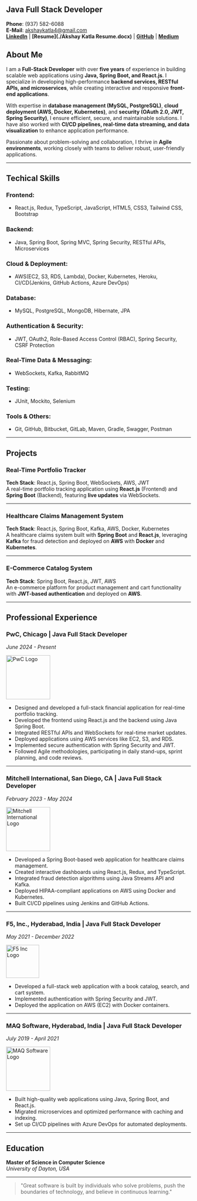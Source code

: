 
## Java Full Stack Developer
**Phone**: (937) 582-6088    
**E-Mail**: [akshaykatla4@gmail.com](mailto:akshaykatla4@gmail.com)   
**[LinkedIn](https://www.linkedin.com/in/akshay-k6088/)** | **[Resume](./Akshay Katla Resume.docx)** | **[GitHub](https://github.com/AkshayKatla)** | **[Medium](https://medium.com/@akshaykatla4)**


## About Me

I am a **Full-Stack Developer** with over **five years** of experience in building scalable web applications using **Java, Spring Boot, and React.js**. I specialize in developing high-performance **backend services, RESTful APIs, and microservices**, while creating interactive and responsive **front-end applications**.  

With expertise in **database management (MySQL, PostgreSQL)**, **cloud deployment (AWS, Docker, Kubernetes)**, and **security (OAuth 2.0, JWT, Spring Security)**, I ensure efficient, secure, and maintainable solutions. I have also worked with **CI/CD pipelines, real-time data streaming, and data visualization** to enhance application performance.  

Passionate about problem-solving and collaboration, I thrive in **Agile environments**, working closely with teams to deliver robust, user-friendly applications.

---

## Techical Skills

### Frontend:
- React.js, Redux, TypeScript, JavaScript, HTML5, CSS3, Tailwind CSS, Bootstrap

### Backend:
- Java, Spring Boot, Spring MVC, Spring Security, RESTful APIs, Microservices

### Cloud & Deployment:
- AWS(EC2, S3, RDS, Lambda), Docker, Kubernetes, Heroku, CI/CD(Jenkins, GitHub Actions, Azure DevOps)

### Database:
- MySQL, PostgreSQL, MongoDB, Hibernate, JPA

### Authentication & Security:
- JWT, OAuth2, Role-Based Access Control (RBAC), Spring Security, CSRF Protection

### Real-Time Data & Messaging:
- WebSockets, Kafka, RabbitMQ

### Testing:
- JUnit, Mockito, Selenium

### Tools & Others:
- Git, GitHub, Bitbucket, GitLab, Maven, Gradle, Swagger, Postman

---

## Projects

### **Real-Time Portfolio Tracker**   

**Tech Stack**: React.js, Spring Boot, WebSockets, AWS, JWT     
A real-time portfolio tracking application using **React.js** (Frontend) and **Spring Boot** (Backend), featuring **live updates** via WebSockets.

---

### **Healthcare Claims Management System**     

**Tech Stack**: React.js, Spring Boot, Kafka, AWS, Docker, Kubernetes      
A healthcare claims system built with **Spring Boot** and **React.js**, leveraging **Kafka** for fraud detection and deployed on **AWS** with **Docker** and **Kubernetes**.

---

### **E-Commerce Catalog System**     

**Tech Stack**: Spring Boot, React.js, JWT, AWS     
An e-commerce platform for product management and cart functionality with **JWT-based authentication** and deployed on **AWS**.

---

## Professional Experience

### PwC, Chicago | **Java Full Stack Developer**  
*June 2024 - Present*

<p align="left">
  <img src="https://1000logos.net/wp-content/uploads/2021/05/PwC-logo.png" alt="PwC Logo" width="120">
</p>

- Designed and developed a full-stack financial application for real-time portfolio tracking.
- Developed the frontend using React.js and the backend using Java Spring Boot.
- Integrated RESTful APIs and WebSockets for real-time market updates.
- Deployed applications using AWS services like EC2, S3, and RDS.
- Implemented secure authentication with Spring Security and JWT.
- Followed Agile methodologies, participating in daily stand-ups, sprint planning, and code reviews.


---

### Mitchell International, San Diego, CA | **Java Full Stack Developer**  
*February 2023 - May 2024*

<p align="left">
  <img src="https://www.mitchell.com/sites/mitchell/files/2023-10/Mitchell_color-logo%402x-2023.png" alt="Mitchell International Logo" width="120">
</p>

- Developed a Spring Boot-based web application for healthcare claims management.
- Created interactive dashboards using React.js, Redux, and TypeScript.
- Integrated fraud detection algorithms using Java Streams API and Kafka.
- Deployed HIPAA-compliant applications on AWS using Docker and Kubernetes.
- Built CI/CD pipelines using Jenkins and GitHub Actions.
  
---

### F5, Inc., Hyderabad, India | **Java Full Stack Developer**  
*May 2021 - December 2022*

<p align="left">
  <img src="https://upload.wikimedia.org/wikipedia/en/thumb/f/f9/F5_Networks_logo.svg/1200px-F5_Networks_logo.svg.png" alt="F5 Inc Logo" width="90">
</p>

- Developed a full-stack web application with a book catalog, search, and cart system.
- Implemented authentication with Spring Security and JWT.
- Deployed the application on AWS (EC2) with Docker containers.

---

### MAQ Software, Hyderabad, India | **Java Full Stack Developer**  
*July 2019 - April 2021*

<p align="left">
  <img src="https://encrypted-tbn0.gstatic.com/images?q=tbn:ANd9GcQciG8UVo7mAnqehBrrKriIc2r8-r0rsxzY0w&s" alt="MAQ Software Logo" width="120">
</p>

- Built high-quality web applications using Java, Spring Boot, and React.js.
- Migrated microservices and optimized performance with caching and indexing.
- Set up CI/CD pipelines with Azure DevOps for automated deployments.

---

## Education

**Master of Science in Computer Science**  
*University of Dayton, USA*

---

> "Great software is built by individuals who solve problems, push the boundaries of technology, and believe in continuous learning."
